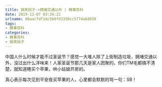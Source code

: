 ```yaml
---
title: 搞笑段子->拥堵交通以外 | 糗事百科
date: 2019-12-07 03:34:22
urlname: 08aacfdf1dc5b0fd3330cc5774a6d930
tags: 
- 糗事百科
categories:
- 糗事百科
- 搞笑段子
---
```

中国人什么时候才能不过圣诞节？感觉一大堆人除了上街制造垃圾，拥堵交通以外，没过出什么洋味来！人家圣诞节那几天是家人团聚的，你们TM毛都搞不清楚，就知道瞎买个苹果，哄小姑娘开房的。

真心表示每次见到平安夜买苹果的人，心里都会默默的骂一句：SB！


